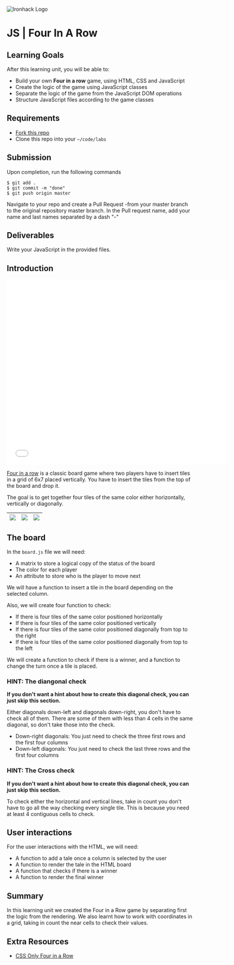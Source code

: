 ![Ironhack Logo](https://i.imgur.com/1QgrNNw.png)

# JS | Four In A Row



## Learning Goals

After this learning unit, you will be able to:

- Build your own **Four in a row** game, using HTML, CSS and JavaScript
- Create the logic of the game using JavaScript classes
- Separate the logic of the game from the JavaScript DOM operations
- Structure JavaScript files according to the game classes

## Requirements

- [Fork this repo](https://guides.github.com/activities/forking/)
- Clone this repo into your `~/code/labs`

## Submission

Upon completion, run the following commands
```
$ git add .
$ git commit -m "done"
$ git push origin master
```
Navigate to your repo and create a Pull Request -from your master branch to the original repository master branch.
In the Pull request name, add your name and last names separated by a dash "-"

## Deliverables

Write your JavaScript in the provided files.

## Introduction

<iframe src="//giphy.com/embed/FGxy5NYhmH1ra" width="600" height="500" frameBorder="0" class="giphy-embed" allowFullScreen></iframe>

[Four in a row](https://en.wikipedia.org/wiki/Connect_Four) is a classic board game where two players have to insert tiles in a grid of 6x7 placed vertically. You have to insert the tiles from the top of the board and drop it.

The goal is to get together four tiles of the same color either horizontally, vertically or diagonally.

|![](https://i.imgur.com/fPDkwB2.png)|![](https://i.imgur.com/wgpZFHg.png)|![](https://i.imgur.com/C0HvRO9.png)|
|--|--|--|

## The board

In the `board.js` file we will need:

- A matrix to store a logical copy of the status of the board
- The color for each player
- An attribute to store who is the player to move next

We will have a function to insert a tile in the board depending on the selected column.

Also, we will create four function to check:

- If there is four tiles of the same color positioned horizontally
- If there is four tiles of the same color positioned vertically
- If there is four tiles of the same color positioned diagonally from top to the right
- If there is four tiles of the same color positioned diagonally from top to the left

We will create a function to check if there is a winner, and a function to change the turn once a tile is placed.

### HINT: The diangonal check

**If you don't want a hint about how to create this diagonal check, you can just skip this section.**

Either diagonals down-left and diagonals down-right, you don't have to check all of them. There are some of them with less than 4 cells in the same diagonal, so don't take those into the check.

- Down-right diagonals: You just need to check the three first rows and the first four columns
- Down-left diagonals: You just need to check the last three rows and the first four columns

### HINT: The Cross check

**If you don't want a hint about how to create this diagonal check, you can just skip this section.**

To check either the horizontal and vertical lines, take in count you don't have to go all the way checking every single tile. This is because you need at least 4 contiguous cells to check.

## User interactions

For the user interactions with the HTML, we will need:
- A function to add a tale once a column is selected by the user
- A function to render the tale in the HTML board
- A function that checks if there is a winner
- A function to render the final winner

## Summary

In this learning unit we created the Four in a Row game by separating first the logic from the rendering. We also learnt how to work with coordinates in a grid, taking in count the near cells to check their values.

## Extra Resources

- [CSS Only Four in a Row](https://codepen.io/william-index/full/waLLzY/)
